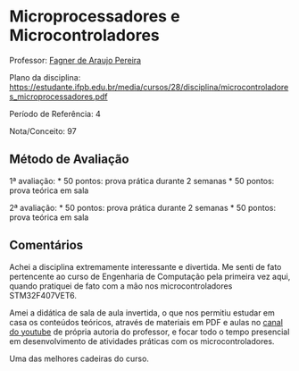 # Microprocessadores e Microcontroladores

Professor: [Fagner de Araujo Pereira](http://lattes.cnpq.br/8972233136339551)

Plano da disciplina: https://estudante.ifpb.edu.br/media/cursos/28/disciplina/microcontroladores_microprocessadores.pdf

Período de Referência: 4

Nota/Conceito: 97

## Método de Avaliação

1ª avaliação: 
	* 50 pontos: prova prática durante 2 semanas
	* 50 pontos: prova teórica em sala

2ª avaliação:
	* 50 pontos: prova prática durante 2 semanas
	* 50 pontos: prova teórica em sala

## Comentários

Achei a disciplina extremamente interessante e divertida. Me senti de fato pertencente ao curso de Engenharia de Computação pela primeira vez aqui, quando pratiquei de fato com a mão nos microcontroladores STM32F407VET6.

Amei a didática de sala de aula invertida, o que nos permitiu estudar em casa os conteúdos teóricos, através de materiais em PDF e aulas no [canal do youtube](https://www.youtube.com/@fagnereng) de própria autoria do professor, e focar todo o tempo presencial em desenvolvimento de atividades práticas com os microcontroladores.

Uma das melhores cadeiras do curso.
